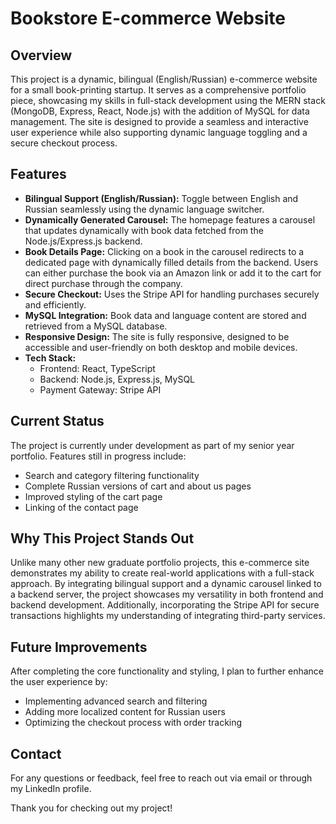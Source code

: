 # Bookstore E-commerce Website

## Overview

This project is a dynamic, bilingual (English/Russian) e-commerce website for a small book-printing startup. It serves as a comprehensive portfolio piece, showcasing my skills in full-stack development using the MERN stack (MongoDB, Express, React, Node.js) with the addition of MySQL for data management. The site is designed to provide a seamless and interactive user experience while also supporting dynamic language toggling and a secure checkout process.

## Features

- **Bilingual Support (English/Russian):** Toggle between English and Russian seamlessly using the dynamic language switcher.
- **Dynamically Generated Carousel:** The homepage features a carousel that updates dynamically with book data fetched from the Node.js/Express.js backend.
- **Book Details Page:** Clicking on a book in the carousel redirects to a dedicated page with dynamically filled details from the backend. Users can either purchase the book via an Amazon link or add it to the cart for direct purchase through the company.
- **Secure Checkout:** Uses the Stripe API for handling purchases securely and efficiently.
- **MySQL Integration:** Book data and language content are stored and retrieved from a MySQL database.
- **Responsive Design:** The site is fully responsive, designed to be accessible and user-friendly on both desktop and mobile devices.
- **Tech Stack:**
  - Frontend: React, TypeScript
  - Backend: Node.js, Express.js, MySQL
  - Payment Gateway: Stripe API

## Current Status

The project is currently under development as part of my senior year portfolio. Features still in progress include:

- Search and category filtering functionality
- Complete Russian versions of cart and about us pages
- Improved styling of the cart page
- Linking of the contact page

## Why This Project Stands Out

Unlike many other new graduate portfolio projects, this e-commerce site demonstrates my ability to create real-world applications with a full-stack approach. By integrating bilingual support and a dynamic carousel linked to a backend server, the project showcases my versatility in both frontend and backend development. Additionally, incorporating the Stripe API for secure transactions highlights my understanding of integrating third-party services.

## Future Improvements

After completing the core functionality and styling, I plan to further enhance the user experience by:

- Implementing advanced search and filtering
- Adding more localized content for Russian users
- Optimizing the checkout process with order tracking

## Contact

For any questions or feedback, feel free to reach out via email or through my LinkedIn profile.

Thank you for checking out my project!
